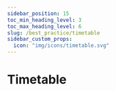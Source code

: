 ```yaml
---
sidebar_position: 15
toc_min_heading_level: 3
toc_max_heading_level: 6
slug: /best_practice/timetable
sidebar_custom_props:
  icon: "img/icons/timetable.svg"
---
```


# Timetable